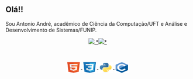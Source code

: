 ## Olá!!

Sou Antonio André, acadêmico de Ciência da Computação/UFT e Análise e Desenvolvimento de Sistemas/FUNIP.

<div align="center">
  <a href="https://github.com/andrebarceloschagas">
  <img height="180em" src="https://github-readme-stats.vercel.app/api?username=andrebarceloschagas&show_icons=true&theme=dracula&include_all_commits=true&count_private=true"/>
  *<img height="180em" src="https://github-readme-stats.vercel.app/api/top-langs/?username=andrebarceloschagas&layout=compact&langs_count=7&theme=dracula"/>*
</div>

##

<div align="center" style="display: inline_block"><br>
  <img align="center" alt="andre-HTML" height="30" width="40" src="https://raw.githubusercontent.com/devicons/devicon/master/icons/html5/html5-original.svg">
  <img align="center" alt="andre-CSS" height="30" width="40" src="https://raw.githubusercontent.com/devicons/devicon/master/icons/css3/css3-original.svg">
  <img align="center" alt="andre-Python" height="30" width="40" src="https://raw.githubusercontent.com/devicons/devicon/master/icons/python/python-original.svg">
  <img align="center" alt="andre-C" height="30" width="40" src="https://raw.githubusercontent.com/devicons/devicon/master/icons/c/c-original.svg">
</div>
  
##


 
</div>
